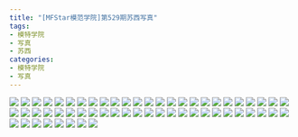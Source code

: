 ```yaml
---
title: "[MFStar模范学院]第529期苏西写真"
tags: 
- 模特学院
- 写真
- 苏西
categories:
- 模特学院
- 写真
---
```


![](https://img.ilovese.xyz/1734718956704.webp)
![](https://img.ilovese.xyz/1734718957912.webp)
![](https://img.ilovese.xyz/1734718959806.webp)
![](https://img.ilovese.xyz/1734718961004.webp)
![](https://img.ilovese.xyz/1734718962876.webp)
![](https://img.ilovese.xyz/1734718964350.webp)
![](https://img.ilovese.xyz/1734718966235.webp)
![](https://img.ilovese.xyz/1734718967889.webp)
![](https://img.ilovese.xyz/1734718969898.webp)
![](https://img.ilovese.xyz/1734718971065.webp)
![](https://img.ilovese.xyz/1734718972814.webp)
![](https://img.ilovese.xyz/1734718973985.webp)
![](https://img.ilovese.xyz/1734718975726.webp)
![](https://img.ilovese.xyz/1734718977371.webp)
![](https://img.ilovese.xyz/1734718979236.webp)
![](https://img.ilovese.xyz/1734718980703.webp)
![](https://img.ilovese.xyz/1734718982543.webp)
![](https://img.ilovese.xyz/1734718984356.webp)
![](https://img.ilovese.xyz/1734718986390.webp)
![](https://img.ilovese.xyz/1734718988318.webp)
![](https://img.ilovese.xyz/1734718989842.webp)
![](https://img.ilovese.xyz/1734718991710.webp)
![](https://img.ilovese.xyz/1734718993465.webp)
![](https://img.ilovese.xyz/1734718994742.webp)
![](https://img.ilovese.xyz/1734718996086.webp)
![](https://img.ilovese.xyz/1734718997884.webp)
![](https://img.ilovese.xyz/1734718999312.webp)
![](https://img.ilovese.xyz/1734719001171.webp)
![](https://img.ilovese.xyz/1734719003088.webp)
![](https://img.ilovese.xyz/1734719004503.webp)
![](https://img.ilovese.xyz/1734719006271.webp)
![](https://img.ilovese.xyz/1734719008190.webp)
![](https://img.ilovese.xyz/1734719010087.webp)
![](https://img.ilovese.xyz/1734719012226.webp)
![](https://img.ilovese.xyz/1734719013423.webp)
![](https://img.ilovese.xyz/1734719015336.webp)
![](https://img.ilovese.xyz/1734719017192.webp)
![](https://img.ilovese.xyz/1734719018866.webp)
![](https://img.ilovese.xyz/1734719020512.webp)
![](https://img.ilovese.xyz/1734719022374.webp)
![](https://img.ilovese.xyz/1734719024059.webp)
![](https://img.ilovese.xyz/1734719025423.webp)
![](https://img.ilovese.xyz/1734719026868.webp)
![](https://img.ilovese.xyz/1734719028571.webp)
![](https://img.ilovese.xyz/1734719030286.webp)
![](https://img.ilovese.xyz/1734719031941.webp)
![](https://img.ilovese.xyz/1734719033838.webp)
![](https://img.ilovese.xyz/1734719035588.webp)
![](https://img.ilovese.xyz/1734719037508.webp)
![](https://img.ilovese.xyz/1734719039494.webp)
![](https://img.ilovese.xyz/1734719040970.webp)
![](https://img.ilovese.xyz/1734719042472.webp)
![](https://img.ilovese.xyz/1734719043850.webp)
![](https://img.ilovese.xyz/1734719045038.webp)
![](https://img.ilovese.xyz/1734719046402.webp)
![](https://img.ilovese.xyz/1734719047928.webp)
![](https://img.ilovese.xyz/1734719049775.webp)
![](https://img.ilovese.xyz/1734719051619.webp)
